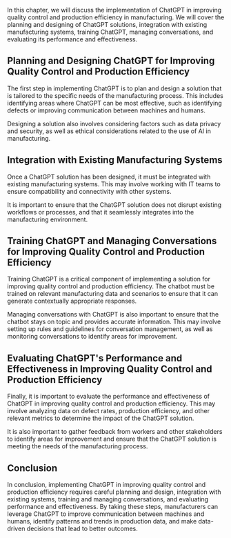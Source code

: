 
In this chapter, we will discuss the implementation of ChatGPT in improving quality control and production efficiency in manufacturing. We will cover the planning and designing of ChatGPT solutions, integration with existing manufacturing systems, training ChatGPT, managing conversations, and evaluating its performance and effectiveness.

Planning and Designing ChatGPT for Improving Quality Control and Production Efficiency
--------------------------------------------------------------------------------------

The first step in implementing ChatGPT is to plan and design a solution that is tailored to the specific needs of the manufacturing process. This includes identifying areas where ChatGPT can be most effective, such as identifying defects or improving communication between machines and humans.

Designing a solution also involves considering factors such as data privacy and security, as well as ethical considerations related to the use of AI in manufacturing.

Integration with Existing Manufacturing Systems
-----------------------------------------------

Once a ChatGPT solution has been designed, it must be integrated with existing manufacturing systems. This may involve working with IT teams to ensure compatibility and connectivity with other systems.

It is important to ensure that the ChatGPT solution does not disrupt existing workflows or processes, and that it seamlessly integrates into the manufacturing environment.

Training ChatGPT and Managing Conversations for Improving Quality Control and Production Efficiency
---------------------------------------------------------------------------------------------------

Training ChatGPT is a critical component of implementing a solution for improving quality control and production efficiency. The chatbot must be trained on relevant manufacturing data and scenarios to ensure that it can generate contextually appropriate responses.

Managing conversations with ChatGPT is also important to ensure that the chatbot stays on topic and provides accurate information. This may involve setting up rules and guidelines for conversation management, as well as monitoring conversations to identify areas for improvement.

Evaluating ChatGPT's Performance and Effectiveness in Improving Quality Control and Production Efficiency
---------------------------------------------------------------------------------------------------------

Finally, it is important to evaluate the performance and effectiveness of ChatGPT in improving quality control and production efficiency. This may involve analyzing data on defect rates, production efficiency, and other relevant metrics to determine the impact of the ChatGPT solution.

It is also important to gather feedback from workers and other stakeholders to identify areas for improvement and ensure that the ChatGPT solution is meeting the needs of the manufacturing process.

Conclusion
----------

In conclusion, implementing ChatGPT in improving quality control and production efficiency requires careful planning and design, integration with existing systems, training and managing conversations, and evaluating performance and effectiveness. By taking these steps, manufacturers can leverage ChatGPT to improve communication between machines and humans, identify patterns and trends in production data, and make data-driven decisions that lead to better outcomes.
